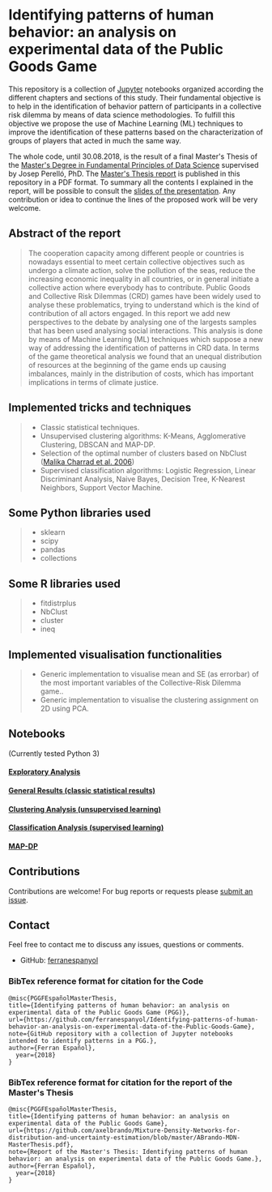 # Identifying patterns of human behavior: an analysis on experimental data of the Public Goods Game

This repository is a collection of [Jupyter](https://jupyter.org/) notebooks organized according the different chapters and sections of this study. Their fundamental objective is to help in the identification of behavior pattern of participants in a collective risk dilemma by means of data science methodologies. To fulfill this objective we propose the use of Machine Learning (ML) techniques to improve the identification of these patterns based on the characterization of groups of players that acted in much the same way. 

The whole code, until 30.08.2018, is the result of a final Master's Thesis of the [Master's Degree in Fundamental Principles of Data Science](http://www.ub.edu/estudis/en/mastersuniversitaris/cienciadades/introduction) supervised by Josep Perelló, PhD. The [Master's Thesis report](https://github.com/axelbrando/Mixture-Density-Networks-for-distribution-and-uncertainty-estimation/blob/master/ABrando-MDN-MasterThesis.pdf) is published in this repository in a PDF format. To summary all the contents I explained in the report, will be possible to consult the [slides of the presentation](). Any contribution or idea to continue the lines of the proposed work will be very welcome.

## Abstract of the report

> The cooperation capacity among different people or countries is nowadays essential to meet certain collective objectives such as undergo a climate action, solve the pollution of the seas, reduce the increasing economic inequality in all countries, or in general initiate a collective action where everybody has to contribute. Public Goods and Collective Risk Dilemmas (CRD) games have been widely used to analyse these problematics, trying to understand which is the kind of contribution of all actors engaged. In this report we add new perspectives to the debate by analysing one of the largests samples that has been used analysing social interactions. This analysis is done by means of Machine Learning (ML) techniques which suppose a new way of addressing the identification of patterns in CRD data. In terms of the game theoretical analysis we found that an unequal distribution of resources at the beginning of the game ends up causing imbalances, mainly in the distribution of costs, which has important implications in terms of climate justice.


## Implemented tricks and techniques

> - Classic statistical techniques. 
> - Unsupervised clustering algorithms: K-Means, Agglomerative Clustering, DBSCAN and MAP-DP.
> - Selection of the optimal number of clusters based on NbClust ([Malika Charrad et al. 2006](https://www.researchgate.net/publication/275463140_Determining_the_number_of_clusters_using_NbClust_package))
> - Supervised classification algorithms: Logistic Regression, Linear Discriminant Analysis, Naive Bayes, Decision Tree, K-Nearest Neighbors, Support Vector Machine.

## Some Python libraries used

> - sklearn
> - scipy
> - pandas
> - collections

## Some R libraries used

> - fitdistrplus
> - NbClust
> - cluster
> - ineq

## Implemented visualisation functionalities

> - Generic implementation to visualise mean and SE (as errorbar) of the most important variables of the Collective-Risk Dilemma game..
> - Generic implementation to visualise the clustering assignment on 2D using PCA.


## Notebooks
(Currently tested Python 3)

#### [Exploratory Analysis](https://github.com/ferranespanyol/Identifying-patterns-of-human-behavior-an-analysis-on-experimental-data-of-the-Public-Goods-Game/blob/master/TFM%20-%20Exploratory%20Analysis.ipynb)

#### [General Results (classic statistical results)](https://github.com/ferranespanyol/Identifying-patterns-of-human-behavior-an-analysis-on-experimental-data-of-the-Public-Goods-Game/blob/master/TFM%20-%20General%20Results.ipynb)

#### [Clustering Analysis (unsupervised learning)](https://github.com/ferranespanyol/Identifying-patterns-of-human-behavior-an-analysis-on-experimental-data-of-the-Public-Goods-Game/blob/master/TFM%20-%20Cluster%20Analysis.ipynb)

#### [Classification Analysis (supervised learning)](https://github.com/ferranespanyol/Identifying-patterns-of-human-behavior-an-analysis-on-experimental-data-of-the-Public-Goods-Game/blob/master/TFM%20-%20Classification%20Analysis.ipynb) 

#### [MAP-DP](https://github.com/ferranespanyol/Identifying-patterns-of-human-behavior-an-analysis-on-experimental-data-of-the-Public-Goods-Game/blob/master/MAP-DP.ipynb) 



## Contributions

Contributions are welcome!  For bug reports or requests please [submit an issue](https://github.com/axelbrando/Mixture-Density-Networks-for-distribution-and-uncertainty-estimation/issues).

## Contact  

Feel free to contact me to discuss any issues, questions or comments.

* GitHub: [ferranespanyol](https://github.com/ferranespanyol)


### BibTex reference format for citation for the Code
```
@misc{PGGFEspañolMasterThesis,
title={Identifying patterns of human behavior: an analysis on experimental data of the Public Goods Game (PGG)},
url={https://github.com/ferranespanyol/Identifying-patterns-of-human-behavior-an-analysis-on-experimental-data-of-the-Public-Goods-Game},
note={GitHub repository with a collection of Jupyter notebooks intended to identify patterns in a PGG.},
author={Ferran Español},
  year={2018}
}
```
### BibTex reference format for citation for the report of the Master's Thesis

```
@misc{PGGFEspañolMasterThesis,
title={Identifying patterns of human behavior: an analysis on experimental data of the Public Goods Game},
url={https://github.com/axelbrando/Mixture-Density-Networks-for-distribution-and-uncertainty-estimation/blob/master/ABrando-MDN-MasterThesis.pdf},
note={Report of the Master's Thesis: Identifying patterns of human behavior: an analysis on experimental data of the Public Goods Game.},
author={Ferran Español},
  year={2018}
}
```

